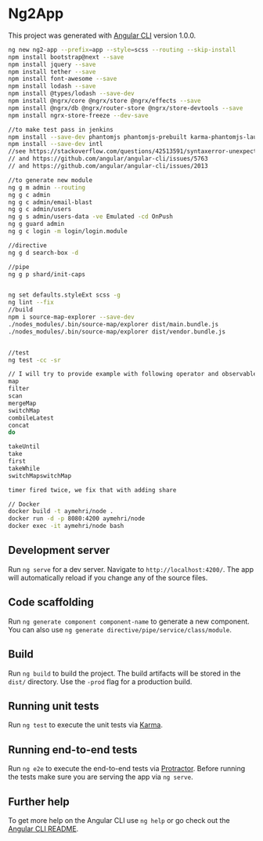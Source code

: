 # Ng2App

This project was generated with [Angular CLI](https://github.com/angular/angular-cli) version 1.0.0.
```sh
ng new ng2-app --prefix=app --style=scss --routing --skip-install
npm install bootstrap@next --save
npm install jquery --save
npm install tether --save
npm install font-awesome --save
npm install lodash --save
npm install @types/lodash --save-dev
npm install @ngrx/core @ngrx/store @ngrx/effects --save
npm install @ngrx/db @ngrx/router-store @ngrx/store-devtools --save
npm install ngrx-store-freeze --dev-save

//to make test pass in jenkins
npm install --save-dev phantomjs phantomjs-prebuilt karma-phantomjs-launcher
npm install --save-dev intl
//see https://stackoverflow.com/questions/42513591/syntaxerror-unexpected-token-const-for-testing-es5-js
// and https://github.com/angular/angular-cli/issues/5763
// and https://github.com/angular/angular-cli/issues/2013

//to generate new module
ng g m admin --routing
ng g c admin
ng g c admin/email-blast
ng g c admin/users
ng g s admin/users-data -ve Emulated -cd OnPush
ng g guard admin
ng g c login -m login/login.module

//directive
ng g d search-box -d

//pipe
ng g p shard/init-caps


ng set defaults.styleExt scss -g
ng lint --fix
//build
npm i source-map-explorer --save-dev
./nodes_modules/.bin/source-map/explorer dist/main.bundle.js
./nodes_modules/.bin/source-map/explorer dist/vendor.bundle.js


//test
ng test -cc -sr
```

```sh
// I will try to provide example with following operator and observable
map
filter 
scan
mergeMap
switchMap
combileLatest
concat
do

takeUntil
take
first
takeWhile
switchMapswitchMap

timer fired twice, we fix that with adding share

// Docker
docker build -t aymehri/node .
docker run -d -p 8080:4200 aymehri/node
docker exec -it aymehri/node bash
```

## Development server
Run `ng serve` for a dev server. Navigate to `http://localhost:4200/`. The app will automatically reload if you change any of the source files.

## Code scaffolding

Run `ng generate component component-name` to generate a new component. You can also use `ng generate directive/pipe/service/class/module`.

## Build

Run `ng build` to build the project. The build artifacts will be stored in the `dist/` directory. Use the `-prod` flag for a production build.

## Running unit tests

Run `ng test` to execute the unit tests via [Karma](https://karma-runner.github.io).

## Running end-to-end tests

Run `ng e2e` to execute the end-to-end tests via [Protractor](http://www.protractortest.org/).
Before running the tests make sure you are serving the app via `ng serve`.

## Further help

To get more help on the Angular CLI use `ng help` or go check out the [Angular CLI README](https://github.com/angular/angular-cli/blob/master/README.md).
